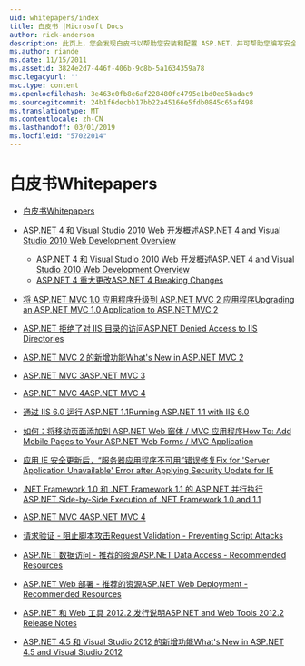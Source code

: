 ```yaml
---
uid: whitepapers/index
title: 白皮书 |Microsoft Docs
author: rick-anderson
description: 此页上，您会发现白皮书以帮助您安装和配置 ASP.NET，并可帮助您编写安全、 快速且灵活的 ASP.NET 应用程序。
ms.author: riande
ms.date: 11/15/2011
ms.assetid: 3824e2d7-446f-406b-9c8b-5a1634359a78
msc.legacyurl: ''
msc.type: content
ms.openlocfilehash: 3e463e0fb8e6af228480fc4795e1bd0ee5badac9
ms.sourcegitcommit: 24b1f6decbb17bb22a45166e5fdb0845c65af498
ms.translationtype: MT
ms.contentlocale: zh-CN
ms.lasthandoff: 03/01/2019
ms.locfileid: "57022014"
---
```

<a name="whitepapers"></a><span data-ttu-id="f2f76-103">白皮书</span><span class="sxs-lookup"><span data-stu-id="f2f76-103">Whitepapers</span></span>
====================
- [<span data-ttu-id="f2f76-104">白皮书</span><span class="sxs-lookup"><span data-stu-id="f2f76-104">Whitepapers</span></span>](overview.md)
- [<span data-ttu-id="f2f76-105">ASP.NET 4 和 Visual Studio 2010 Web 开发概述</span><span class="sxs-lookup"><span data-stu-id="f2f76-105">ASP.NET 4 and Visual Studio 2010 Web Development Overview</span></span>](aspnet4/index.md)

    - [<span data-ttu-id="f2f76-106">ASP.NET 4 和 Visual Studio 2010 Web 开发概述</span><span class="sxs-lookup"><span data-stu-id="f2f76-106">ASP.NET 4 and Visual Studio 2010 Web Development Overview</span></span>](aspnet4/overview.md)
    - [<span data-ttu-id="f2f76-107">ASP.NET 4 重大更改</span><span class="sxs-lookup"><span data-stu-id="f2f76-107">ASP.NET 4 Breaking Changes</span></span>](aspnet4/breaking-changes.md)
- [<span data-ttu-id="f2f76-108">将 ASP.NET MVC 1.0 应用程序升级到 ASP.NET MVC 2 应用程序</span><span class="sxs-lookup"><span data-stu-id="f2f76-108">Upgrading an ASP.NET MVC 1.0 Application to ASP.NET MVC 2</span></span>](aspnet-mvc2-upgrade-notes.md)
- [<span data-ttu-id="f2f76-109">ASP.NET 拒绝了对 IIS 目录的访问</span><span class="sxs-lookup"><span data-stu-id="f2f76-109">ASP.NET Denied Access to IIS Directories</span></span>](denied-access-to-iis-directories.md)
- [<span data-ttu-id="f2f76-110">ASP.NET MVC 2 的新增功能</span><span class="sxs-lookup"><span data-stu-id="f2f76-110">What's New in ASP.NET MVC 2</span></span>](what-is-new-in-aspnet-mvc.md)
- [<span data-ttu-id="f2f76-111">ASP.NET MVC 3</span><span class="sxs-lookup"><span data-stu-id="f2f76-111">ASP.NET MVC 3</span></span>](mvc3-release-notes.md)
- [<span data-ttu-id="f2f76-112">ASP.NET MVC 4</span><span class="sxs-lookup"><span data-stu-id="f2f76-112">ASP.NET MVC 4</span></span>](mvc4-beta-release-notes.md)
- [<span data-ttu-id="f2f76-113">通过 IIS 6.0 运行 ASP.NET 1.1</span><span class="sxs-lookup"><span data-stu-id="f2f76-113">Running ASP.NET 1.1 with IIS 6.0</span></span>](aspnet-and-iis6.md)
- [<span data-ttu-id="f2f76-114">如何：将移动页面添加到 ASP.NET Web 窗体 / MVC 应用程序</span><span class="sxs-lookup"><span data-stu-id="f2f76-114">How To: Add Mobile Pages to Your ASP.NET Web Forms / MVC Application</span></span>](add-mobile-pages-to-your-aspnet-web-forms-mvc-application.md)
- [<span data-ttu-id="f2f76-115">应用 IE 安全更新后，“服务器应用程序不可用”错误修复</span><span class="sxs-lookup"><span data-stu-id="f2f76-115">Fix for 'Server Application Unavailable' Error after Applying Security Update for IE</span></span>](ms03-32-issue.md)
- [<span data-ttu-id="f2f76-116"> .NET Framework 1.0 和 .NET Framework 1.1 的 ASP.NET 并行执行</span><span class="sxs-lookup"><span data-stu-id="f2f76-116">ASP.NET Side-by-Side Execution of .NET Framework 1.0 and 1.1</span></span>](side-by-side-with-10.md)
- [<span data-ttu-id="f2f76-117">ASP.NET MVC 4</span><span class="sxs-lookup"><span data-stu-id="f2f76-117">ASP.NET MVC 4</span></span>](mvc4-release-notes.md)
- [<span data-ttu-id="f2f76-118">请求验证 - 阻止脚本攻击</span><span class="sxs-lookup"><span data-stu-id="f2f76-118">Request Validation - Preventing Script Attacks</span></span>](request-validation.md)
- [<span data-ttu-id="f2f76-119">ASP.NET 数据访问 - 推荐的资源</span><span class="sxs-lookup"><span data-stu-id="f2f76-119">ASP.NET Data Access - Recommended Resources</span></span>](aspnet-data-access-content-map.md)
- [<span data-ttu-id="f2f76-120">ASP.NET Web 部署 - 推荐的资源</span><span class="sxs-lookup"><span data-stu-id="f2f76-120">ASP.NET Web Deployment - Recommended Resources</span></span>](aspnet-web-deployment-content-map.md)
- [<span data-ttu-id="f2f76-121">ASP.NET 和 Web 工具 2012.2 发行说明</span><span class="sxs-lookup"><span data-stu-id="f2f76-121">ASP.NET and Web Tools 2012.2 Release Notes</span></span>](aspnet-and-web-tools-20122-release-notes.md)
- [<span data-ttu-id="f2f76-122">ASP.NET 4.5 和 Visual Studio 2012 的新增功能</span><span class="sxs-lookup"><span data-stu-id="f2f76-122">What's New in ASP.NET 4.5 and Visual Studio 2012</span></span>](whats-new-in-aspnet-45-and-visual-studio-2012.md)
